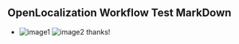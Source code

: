 ## OpenLocalization Workflow Test MarkDown
* ![image1](.\127d813d-b42a-4df0-9c53-675c52fbc1a1.PNG)   ![image2](.\49699764-f045-4c45-a1c8-0b01df8341ea.png) 
thanks!